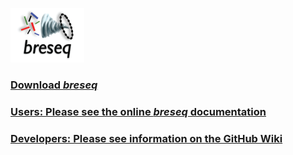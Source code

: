 ![Breseq Logo](https://github.com/barricklab/breseq/blob/master/src/doc/images/breseq.png)

### [Download _breseq_](https://github.com/barricklab/breseq/releases)

### [Users: Please see the online _breseq_ documentation](http://barricklab.org/twiki/pub/Lab/ToolsBacterialGenomeResequencing/documentation)

### [Developers: Please see information on the GitHub Wiki](https://github.com/barricklab/breseq/wiki)
